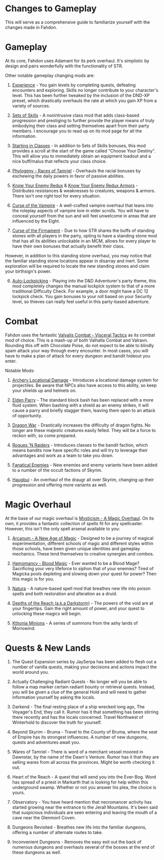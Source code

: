 # Changes to Gameplay
This will serve as a comprehensive guide to familiarize yourself with the changes made in Fahdon.

# Gameplay
At its core, Fahdon uses Adamant for its perk overhaul. It's simplistic by design and pairs wonderfully with the functionality of STR.

Other notable gameplay changing mods are:

1. [Experience](https://www.nexusmods.com/skyrimspecialedition/mods/17751) - You gain levels by completing quests, defeating encounters and exploring. Skills no longer contribute to your character's level. This has been further tweaked by the inclusion of the DND-XP preset, which drastically overhauls the rate at which you gain XP from a variety of sources.

2. [Sets of Skills](https://www.nexusmods.com/skyrimspecialedition/mods/55535?tab=posts) - A nonintrusive class mod that adds class-based progression and prestiging to further provide the player means of truly embodying their class and setting themselves apart from their party members. I encourage you to read up on its mod page for all the information.

3. [Starting in Classes](https://www.nexusmods.com/skyrimspecialedition/mods/72410) - In addition to Sets of Skills bonuses, this mod provides a scroll at the start of the game called "Choose Your Destiny". This will allow you to immediately obtain an equipment loadout and a nice buff/malus that reflects your class choice.

4. [Phylogeny - Races of Tamriel](https://www.nexusmods.com/skyrimspecialedition/mods/44371) - Overhauls the racial bonuses by eschewing the daily powers in favor of passive abilities.

5. [Know Your Enemy Redux](https://www.nexusmods.com/skyrimspecialedition/mods/55045) & [Know Your Enemy Redux Armors](https://www.nexusmods.com/skyrimspecialedition/mods/55203) - Distributes resistances & weaknesses to creatures, weapons & armors. There isn't one right tool for every situation.

6. [Curse of the Vampire](https://www.nexusmods.com/skyrimspecialedition/mods/10086) - A well-crafted vampire overhaul that leans into the roleplay aspects of vampire lore in elder scrolls. You will have to conceal yourself from the sun and will feel unwelcome in areas that are influenced by the Eight.

7. [Curse of the Firmament](https://www.nexusmods.com/skyrimspecialedition/mods/28419) - Due to how STR shares the buffs of standing stones with all players in the party, opting to have a standing stone mod that has all its abilities unlockable in an MCM, allows for every player to have their own bonuses that actually benefit their class. 

However, in addition to this standing stone overhaul, you may notice that the familiar standing stone locations appear in disarray and inert. Some exploration will be required to locate the new standing stones and claim your birthsign's power.

6. [Auto-Lockpicking](https://www.nexusmods.com/skyrimspecialedition/mods/59027) - Playing into the D&D Adventurer's party theme, this mod completely changes the manual lockpick system to that of a more traditional Difficulty Check. For example, a door might have a DC 12 lockpick check. You gain bonuses to your roll based on your Security level, so thieves can really feel useful in this party-based adventure.

# Combat
Fahdon uses the fantastic [Valvalis Combat - Visceral Tactics](https://www.nexusmods.com/skyrimspecialedition/mods/73836?tab=description) as its combat mod of choice. This is a mash-up of both Valhalla Combat and Valravn. Rounding this off with Chocolate Poise, do not expect to be able to blindly spam attack your way through every encounter. In most cases, you will have to make a plan of attack for every dungeon and bandit hideout you enter.

Notable Mods:
1. [Archery Locational Damage](https://www.nexusmods.com/skyrimspecialedition/mods/63863) - Introduces a locational damage system for projectiles. Be aware that NPCs also have access to this ability, so keep your shields up and helmets on.

2. [Elden Parry](https://www.nexusmods.com/skyrimspecialedition/mods/70240) - The standard block bash has been replaced with a more fluid system. When bashing with a shield as an enemy strikes, it will cause a parry and briefly stagger them, leaving them open to an attack of opportunity.

3. [Dragon War](https://www.nexusmods.com/skyrimspecialedition/mods/51310) - Drastically increases the difficulty of dragon fights. No longer are these majestic creatures easily felled. They will be a force to reckon with, so come prepared.

4. [Rogues 'N Raiders](https://www.nexusmods.com/skyrimspecialedition/mods/47504) - Introduces classes to the bandit faction, which means bandits now have specific roles and will try to leverage their advantages and work as a team to take you down.

5. [Fanatical Enemies](https://www.nexusmods.com/skyrimspecialedition/mods/68536) - New enemies and enemy variants have been added to a number of the occult factions of Skyrim.

6. [Haugbui](https://www.nexusmods.com/skyrimspecialedition/mods/26188) - An overhaul of the draugr all over Skyrim, changing up their progression and offering more variants as well.

# Magic Overhaul
At the base of our magic overhaul is [Mysticism - A Magic Overhaul](). On its own, it provides a fantastic collection of spells fit for any spellcaster. However, this isn't the only spell arsenal available to you:

1. [Arcanum - A New Age of Magic](https://www.nexusmods.com/skyrimspecialedition/mods/23488) - Designed to be a journey of magical experimentation, different schools of magic and different styles within those schools, have been given unique identities and gameplay mechanics. These lend themselves to creative synergies and combos.

2. [Hemomancy - Blood Magic](https://www.nexusmods.com/skyrimspecialedition/mods/74968) - Ever wanted to be a Blood Mage? Sacrificing your very lifeforce to siphon that of your enemies? Tired of Magicka pools depleting and slowing down your quest for power? Then this magic is for you.

3. [Natura](https://www.nexusmods.com/skyrimspecialedition/mods/77826) - A nature-based spell mod that breathes new life into poison spells and both restoration and alteration as a druid.

4. [Depths of the Reach (a.k.a Darkstorm)](https://www.nexusmods.com/skyrimspecialedition/mods/77718) - The powers of the void are at your fingertips. Gain the right amount of power, and your quest to unlocking these magics will begin.

5. [Kthonia Minions](https://www.nexusmods.com/skyrimspecialedition/mods/76082) - A series of summons from the ashy lands of Morrowind.

# Quests & New Lands
1. The Quest Expansion series by JaySerpa has been added to flesh out a number of vanilla quests, making your decisions and actions impact the world around you.

2. Actually Challenging Radiant Quests - No longer will you be able to follow a map marker certain radiant bounty or retrieval quests. Instead, you will be given a clue of the general Hold and will need to gather information yourself by asking the locals.

3. Darkend - The final resting place of a ship wrecked long ago, The Voyager's End, they call it. Rumor has it that something has been stirring there recently and has the locals concerned. Travel Northwest of Winterhold to discover the truth for yourself.

4. Beyond Skyrim - Bruma - Travel to the County of Bruma, where the seat of Empire has its strongest influences. A number of new dungeons, quests and adventures await you.

5. Wares of Tamriel - There is word of a merchant vessel moored in Dawnstar, by the name of the Dawn's Venture. Rumor has it that they are selling wares from all across the provinces. Might be worth checking it out.

6. Heart of the Reach - A quest that will send you into the Ever-Bog. Word has spread of a priest in Markarth that is looking for help within this underground swamp. Whether or not you answer his plea, the choice is yours.

7. Observatory - You have heard mention that necromancer activity has started growing near the entrance to the Jerall Mountains. It's been said that suspicious individuals are seen entering and leaving the mouth of a cave near the Glenmoril Coven.

8. Dungeons Revisited - Breathes new life into the familiar dungeons, offering a number of alternate routes to take.

9. Inconvenient Dungeons - Removes the easy exit out the back of numerous dungeons and overhauls several of the bosses at the end of these dungeons as well.
